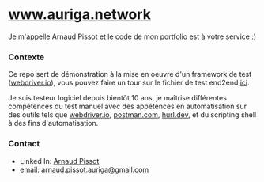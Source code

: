 # www.auriga.network

Je m'appelle Arnaud Pissot et le code de mon portfolio est à votre service :)

### Contexte
Ce repo sert de démonstration à la mise en oeuvre d'un framework de test ([webdriver.io](https://webdriver.io)), vous pouvez faire un tour sur le fichier de test end2end [ici](https://github.com/auriga-mi/portfolio/edit/main/test/specs/test.e2e.js).

Je suis testeur logiciel depuis bientôt 10 ans, je maîtrise différentes compétences du test manuel avec des appétences en automatisation sur des outils tels que [webdriver.io](https://webdriver.io), [postman.com](https://www.postman.com/), [hurl.dev](https://hurl.dev/), et du scripting shell à des fins d'automatisation.

### Contact
- Linked In: [Arnaud Pissot](https://www.linkedin.com/in/arnaud-pissot-a7512710b/)
- email: [arnaud.pissot.auriga@gmail.com](mailto:arnaud.pissot.auriga@gmail.com)
